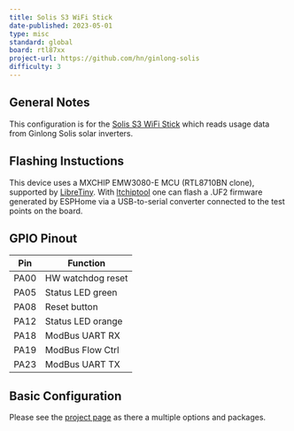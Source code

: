 ```yaml
---
title: Solis S3 WiFi Stick
date-published: 2023-05-01
type: misc
standard: global
board: rtl87xx
project-url: https://github.com/hn/ginlong-solis
difficulty: 3
---
```


## General Notes

This configuration is for the [Solis S3 WiFi Stick](https://www.solisinverters.com/us/accessories5/WiFi_Data_Logging_Stick_us.html)
which reads usage data from Ginlong Solis solar inverters.

## Flashing Instuctions

This device uses a MXCHIP EMW3080-E MCU (RTL8710BN clone),
supported by [LibreTiny](https://docs.libretiny.eu/boards/generic-rtl8710bn-2mb-468k/).
With [ltchiptool](https://github.com/libretiny-eu/ltchiptool) one can flash a .UF2 firmware
generated by ESPHome via a USB-to-serial converter connected to the test points on the board.

## GPIO Pinout

| Pin  | Function          |
| ---- | ----------------- |
| PA00 | HW watchdog reset |
| PA05 | Status LED green  |
| PA08 | Reset button      |
| PA12 | Status LED orange |
| PA18 | ModBus UART RX    |
| PA19 | ModBus Flow Ctrl  |
| PA23 | ModBus UART TX    |

## Basic Configuration

Please see the [project page](https://github.com/hn/ginlong-solis) as there a multiple options and packages.
